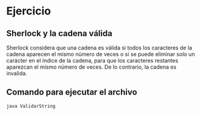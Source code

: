 # Ejercicio

## Sherlock y la cadena válida

Sherlock considera que una cadena es válida si todos los caracteres de la cadena aparecen el mismo número de veces o si se puede eliminar solo un carácter en el índice de la cadena, para que los caracteres restantes aparezcan el mismo número de veces. De lo contrario, la cadena es invalida.

## Comando para ejecutar el archivo

```javac ValidarString.java
java ValidarString
```

